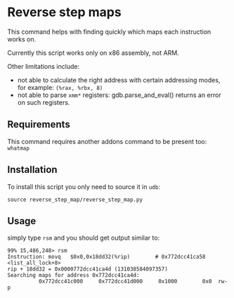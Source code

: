 # Reverse step maps

This command helps with finding quickly which maps each instruction works on.

Currently this script works only on x86 assembly, not ARM.

Other limitations include:

- not able to calculate the right address with certain addressing modes, for example:
  `(%rax, %rbx, 8)`
- not able to parse `xmm*` registers: gdb.parse_and_eval() returns an error on such registers.

## Requirements

This command requires another addons command to be present too: `whatmap`

## Installation

To install this script you only need to source it in `udb`:

```
source reverse_step_map/reverse_step_map.py
```

## Usage

simply type `rsm` and you should get output similar to:

```
99% 15,486,248> rsm
Instruction: movq   $0x0,0x18dd32(%rip)        # 0x772dcc41ca58 <list_all_lock+8>
rip + 18dd32 = 0x0000772dcc41ca4d (131038584097357)
Searching maps for address 0x772dcc41ca4d:
          0x772dcc41c000     0x772dcc41d000     0x1000        0x0  rw-p
```

